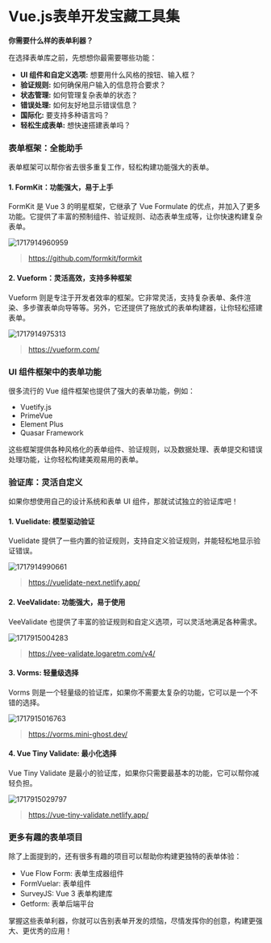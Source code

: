# Vue.js表单开发宝藏工具集

**你需要什么样的表单利器？**

在选择表单库之前，先想想你最需要哪些功能：

- **UI 组件和自定义选项:**  想要用什么风格的按钮、输入框？
- **验证规则:**  如何确保用户输入的信息符合要求？
- **状态管理:**  如何管理复杂表单的状态？
- **错误处理:**  如何友好地显示错误信息？
- **国际化:**  要支持多种语言吗？
- **轻松生成表单:**  想快速搭建表单吗？

### **表单框架：全能助手**

表单框架可以帮你省去很多重复工作，轻松构建功能强大的表单。

#### **1. FormKit：功能强大，易于上手**

FormKit 是 Vue 3 的明星框架，它继承了 Vue Formulate 的优点，并加入了更多功能。它提供了丰富的预制组件、验证规则、动态表单生成等，让你快速构建复杂表单。

![1717914960959](C:\Users\Administrator\AppData\Roaming\Typora\typora-user-images\1717914960959.png)

> https://github.com/formkit/formkit

#### **2. Vueform：灵活高效，支持多种框架**

Vueform 则是专注于开发者效率的框架。它非常灵活，支持复杂表单、条件渲染、多步骤表单向导等等。另外，它还提供了拖放式的表单构建器，让你轻松搭建表单。

![1717914975313](C:\Users\Administrator\AppData\Roaming\Typora\typora-user-images\1717914975313.png)

> https://vueform.com/

### **UI 组件框架中的表单功能**

很多流行的 Vue 组件框架也提供了强大的表单功能，例如：

- Vuetify.js
- PrimeVue
- Element Plus
- Quasar Framework

这些框架提供各种风格化的表单组件、验证规则，以及数据处理、表单提交和错误处理功能，让你轻松构建美观易用的表单。

### **验证库：灵活自定义**

如果你想使用自己的设计系统和表单 UI 组件，那就试试独立的验证库吧！

#### **1. Vuelidate: 模型驱动验证**

Vuelidate 提供了一些内置的验证规则，支持自定义验证规则，并能轻松地显示验证错误。

![1717914990661](C:\Users\Administrator\AppData\Roaming\Typora\typora-user-images\1717914990661.png)

> https://vuelidate-next.netlify.app/

#### **2. VeeValidate: 功能强大，易于使用**

VeeValidate 也提供了丰富的验证规则和自定义选项，可以灵活地满足各种需求。

![1717915004283](C:\Users\Administrator\AppData\Roaming\Typora\typora-user-images\1717915004283.png)

> https://vee-validate.logaretm.com/v4/

#### **3. Vorms: 轻量级选择**

Vorms 则是一个轻量级的验证库，如果你不需要太复杂的功能，它可以是一个不错的选择。

![1717915016763](C:\Users\Administrator\AppData\Roaming\Typora\typora-user-images\1717915016763.png)

> https://vorms.mini-ghost.dev/

#### **4. Vue Tiny Validate: 最小化选择**

Vue Tiny Validate 是最小的验证库，如果你只需要最基本的功能，它可以帮你减轻负担。

![1717915029797](C:\Users\Administrator\AppData\Roaming\Typora\typora-user-images\1717915029797.png)

> https://vue-tiny-validate.netlify.app/

### **更多有趣的表单项目**

除了上面提到的，还有很多有趣的项目可以帮助你构建更独特的表单体验：

- Vue Flow Form: 表单生成器组件
- FormVuelar: 表单组件
- SurveyJS: Vue 3 表单构建库
- Getform: 表单后端平台

掌握这些表单利器，你就可以告别表单开发的烦恼，尽情发挥你的创意，构建更强大、更优秀的应用！

